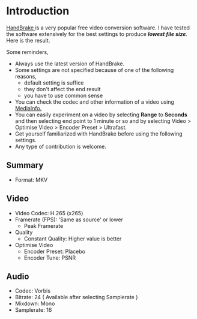 # Introduction
[ HandBrake ]( https://handbrake.fr/ ) is a very popular free video conversion software. I have tested the software extensively for the best settings to produce _**lowest file size**_. Here is the result.

Some reminders,
- Always use the latest version of HandBrake.
- Some settings are not specified because of one of the following reasons,
  - default setting is suffice
  - they don't affect the end result
  - you have to use common sense
- You can check the codec and other information of a video using [ MediaInfo. ]( https://mediaarea.net/en/MediaInfo )
- You can easily experiment on a video by selecting **Range** to **Seconds** and then selecting end point to 1 minute or so and by selecting Video > Optimise Video > Encoder Preset > Ultrafast.
- Get yourself familiarized with HandBrake before using the following settings.
- Any type of contribution is welcome.

## Summary
- Format: MKV

## Video
- Video Codec: H.265 (x265)
- Framerate (FPS): 'Same as source' or lower
  - Peak Framerate
- Quality
  - Constant Quality: Higher value is better
- Optimise Video
  - Encoder Preset: Placebo
  - Encoder Tune: PSNR

## Audio
- Codec: Vorbis
- Bitrate: 24 ( Available after selecting Samplerate )
- Mixdown: Mono
- Samplerate: 16

